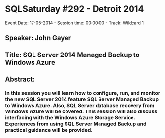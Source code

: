 # SQLSaturday #292 - Detroit 2014
Event Date: 17-05-2014 - Session time: 00:00:00 - Track: Wildcard 1
## Speaker: John  Gayer
## Title: SQL Server 2014 Managed Backup to Windows Azure
## Abstract:
### In this session you will learn how to configure, run, and monitor the new SQL Server 2014 feature SQL Server Managed Backup to Windows Azure.   Also, SQL Server database recovery from Windows Azure will be covered.  This session will also discuss interfacing with the Windows Azure Storage Service.  Experiences from using SQL Server Managed Backup and practical guidance will be provided.


